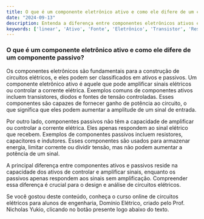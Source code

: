 ```yaml
---
title: O que é um componente eletrônico ativo e como ele difere de um componente passivo?
date: "2024-09-13"
description: Entenda a diferença entre componentes eletrônicos ativos e passivos no contexto de circuitos elétricos.
keywords: ['linear', 'Ativo', 'Fonte', 'Eletrônico', 'Transistor', 'Resistente', 'Tensão']
---
```


### O que é um componente eletrônico ativo e como ele difere de um componente passivo?

Os componentes eletrônicos são fundamentais para a construção de circuitos elétricos, e eles podem ser classificados em ativos e passivos. Um componente eletrônico ativo é aquele que pode amplificar sinais elétricos ou controlar a corrente elétrica. Exemplos comuns de componentes ativos incluem transistores, diodos e fontes de tensão controladas. Esses componentes são capazes de fornecer ganho de potência ao circuito, o que significa que eles podem aumentar a amplitude de um sinal de entrada.

Por outro lado, componentes passivos não têm a capacidade de amplificar ou controlar a corrente elétrica. Eles apenas respondem ao sinal elétrico que recebem. Exemplos de componentes passivos incluem resistores, capacitores e indutores. Esses componentes são usados para armazenar energia, limitar corrente ou dividir tensão, mas não podem aumentar a potência de um sinal.

A principal diferença entre componentes ativos e passivos reside na capacidade dos ativos de controlar e amplificar sinais, enquanto os passivos apenas respondem aos sinais sem amplificação. Compreender essa diferença é crucial para o design e análise de circuitos elétricos.

Se você gostou deste conteúdo, conheça o curso online de circuitos elétricos para alunos de engenharia, Domínio Elétrico, criado pelo Prof. Nicholas Yukio, clicando no botão presente logo abaixo do texto.